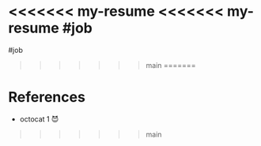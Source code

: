 <<<<<<< my-resume
<<<<<<< my-resume
#job
=======
#job
>>>>>>> main
=======
# References

* octocat 1 😈
>>>>>>> main
